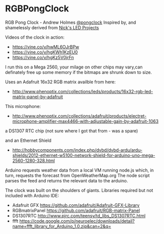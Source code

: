 RGBPongClock
============
RGB Pong Clock - Andrew Holmes [@pongclock](http://twitter.com/PongClock)
Inspired by, and shamelessly derived from
[Nick's LED Projects](https://123led.wordpress.com/about/)
  
Videos of the clock in action:

* https://vine.co/v/hwML6OJrBPw
* https://vine.co/v/hgKWh1KzEU0
* https://vine.co/v/hgKz5V0jrFn
    
I run this on a Mega 2560, your milage on other chips may vary,can definately free up some memory if the bitmaps are shrunk down to size.
  
Uses an Adafruit 16x32 RGB matrix availble from here:
* http://www.phenoptix.com/collections/leds/products/16x32-rgb-led-matrix-panel-by-adafruit

This microphone:
* http://www.phenoptix.com/collections/adafruit/products/electret-microphone-amplifier-max4466-with-adjustable-gain-by-adafruit-1063

a DS1307 RTC chip (not sure where I got that from - was a spare)

and an Ethernet Shield
* http://hobbycomponents.com/index.php/dvbd/dvbd-ardu/ardu-shields/2012-ethernet-w5100-network-shield-for-arduino-uno-mega-2560-1280-328.html

Arduino requests weather data from a local VM running node.js which, in turn, requests the forecast from OpenWeatherMap.org The node script parses the feed and returns the relevant data to the arduino.

The clock was built on the shoulders of giants. Libraries required but not included with Arduino IDE:
* Adafruit GFX https://github.com/adafruit/Adafruit-GFX-Library
* RGBmatrixPanel https://github.com/adafruit/RGB-matrix-Panel
* DS1307RTC http://www.pjrc.com/teensy/td_libs_DS1307RTC.html
* ffft https://code.google.com/p/neuroelec/downloads/detail?name=ffft_library_for_Arduino_1.0.zip&can=2&q=
